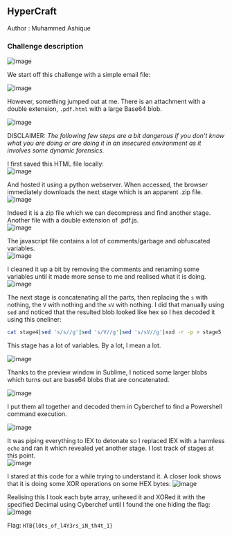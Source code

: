## HyperCraft
Author : Muhammed Ashique

### Challenge description

![image](https://github.com/LazyTitan33/CTF-Writeups/assets/80063008/8967d207-47c6-4c62-a0d6-2998ee9f337d)

We start off this challenge with a simple email file:

![image](https://github.com/LazyTitan33/CTF-Writeups/assets/80063008/be55af36-0a6c-4443-aad8-f4f2a357221c)

However, something jumped out at me. There is an attachment with a double extension, `.pdf.html` with a large Base64 blob.

![image](https://github.com/LazyTitan33/CTF-Writeups/assets/80063008/0368de9d-0c2f-413a-acab-b9327b8193cb)

DISCLAIMER: _The following few steps are a bit dangerous if you don't know what you are doing or are doing it in an insecured environment as it involves some dynamic forensics._

I first saved this HTML file locally:  
![image](https://github.com/LazyTitan33/CTF-Writeups/assets/80063008/155b39e8-d338-44db-ac77-a964f41d0e6f)

And hosted it using a python webserver. When accessed, the browser immediately downloads the next stage which is an apparent .zip file.  
![image](https://github.com/LazyTitan33/CTF-Writeups/assets/80063008/216917f4-dfd1-48ca-8239-a4578ef92beb)

Indeed it is a zip file which we can decompress and find another stage. Another file with a double extension of .pdf.js.  
![image](https://github.com/LazyTitan33/CTF-Writeups/assets/80063008/c911d771-bc39-4678-b99f-3624979bac82)

The javascript file contains a lot of comments/garbage and obfuscated variables.  
![image](https://github.com/LazyTitan33/CTF-Writeups/assets/80063008/667472c8-b38f-44c1-8456-66ebc4a037f3)

I cleaned it up a bit by removing the comments and renaming some variables until it made more sense to me and realised what it is doing.  
![image](https://github.com/LazyTitan33/CTF-Writeups/assets/80063008/8491a4b5-dce7-490b-8439-e90cc9a9d528)

The next stage is concatenating all the parts, then replacing the `s` with nothing, the `V` with nothing and the `sV` with nothing. I did that manually using `sed` and noticed that the resulted blob looked like hex so I hex decoded it using this oneliner:

```bash
cat stage4|sed 's/s//g'|sed 's/V//g'|sed 's/sV//g'|xxd -r -p > stage5
```

This stage has a lot of variables. By a lot, I mean a lot.

![image](https://github.com/LazyTitan33/CTF-Writeups/assets/80063008/5e33844a-817b-46bf-baa6-df946857ec7f)

Thanks to the preview window in Sublime, I noticed some larger blobs which turns out are base64 blobs that are concatenated.  

![image](https://github.com/LazyTitan33/CTF-Writeups/assets/80063008/81336a7b-ce9b-4aa0-80d2-5f3831122fbc)

I put them all together and decoded them in Cyberchef to find a Powershell command execution.

![image](https://github.com/LazyTitan33/CTF-Writeups/assets/80063008/f34d62bc-b8e5-413c-bdc7-9bedf86ca9bc)

It was piping everything to IEX to detonate so I replaced IEX with a harmless `echo` and ran it which revealed yet another stage. I lost track of stages at this point.  
![image](https://github.com/LazyTitan33/CTF-Writeups/assets/80063008/2f31429f-0a28-428a-9c4e-3f9500802dba)

I stared at this code for a while trying to understand it. A closer look shows that it is doing some XOR operations on some HEX bytes:
![image](https://github.com/LazyTitan33/CTF-Writeups/assets/80063008/ffc0731c-2d92-42e9-845e-cb1d825be2bf)

Realising this I took each byte array, unhexed it and XORed it with the specified Decimal using Cyberchef until I found the one hiding the flag:  
![image](https://github.com/LazyTitan33/CTF-Writeups/assets/80063008/828ab456-a338-4abd-95b7-4525ea3760e7)

Flag: ```HTB{l0ts_of_l4Y3rs_iN_th4t_1}```




